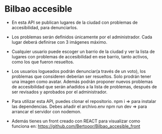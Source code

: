 # Bilbao accesible

- En esta API se publican lugares de la ciudad con problemas de accesibilidad, para denunciarlos.

- Los problemas serán definidos únicamente por el administrador.
  Cada lugar deberá definirse con 3 imágenes máximo.

- Cualquier usuario puede escoger un barrio de la ciudad y ver la lista de lugares con problemas de accesibilidad
  en ese barrio, tanto activos, como los que fueron resueltos.

- Los usuarios logueados podrán denunciar(a través de un voto), los problemas que consideren deberían ser resueltos.
  Solo prodrán tener una imagen como avatar.
  Además podrán proponer nuevos problemas de accesibilidad que serán añadidos a la lista de problemas, después de ser revisados y aprobados por el administrador.

- Para utilizar esta API, puedes clonar el repositorio.
  npm i => para instalar las dependencias.
  Debes añadir el archivo.env
  npm run dev => para arrancar el servidor con nodemon.

- Además tienes un front creado con REACT para visualizar como funciona en:
  https://github.com/Bertooor/Bilbao_accesible_front
